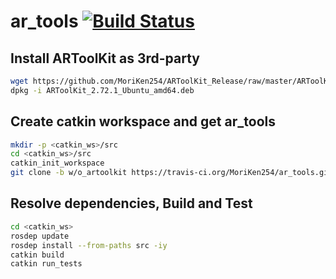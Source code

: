 # ar_tools [![Build Status](https://travis-ci.org/MoriKen254/ar_tools.svg?branch=w/o_artoolkit)](https://travis-ci.org/MoriKen254/ar_tools)


## Install ARToolKit as 3rd-party
```bash
wget https://github.com/MoriKen254/ARToolKit_Release/raw/master/ARToolKit_2.72.1_Ubuntu_amd64.deb
dpkg -i ARToolKit_2.72.1_Ubuntu_amd64.deb
```

## Create catkin workspace and get ar_tools
```bash
mkdir -p <catkin_ws>/src
cd <catkin_ws>/src
catkin_init_workspace
git clone -b w/o_artoolkit https://travis-ci.org/MoriKen254/ar_tools.git 
```

## Resolve dependencies, Build and Test
```bash
cd <catkin_ws>
rosdep update
rosdep install --from-paths src -iy
catkin build
catkin run_tests
```

